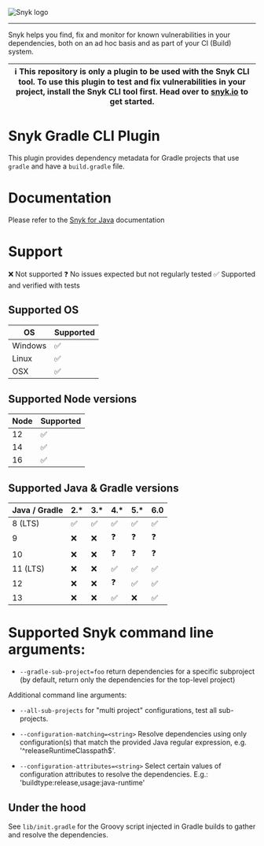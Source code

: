 ![Snyk logo](https://snyk.io/style/asset/logo/snyk-print.svg)

---

Snyk helps you find, fix and monitor for known vulnerabilities in your dependencies, both on an ad hoc basis and as part of your CI (Build) system.

| :information_source: This repository is only a plugin to be used with the Snyk CLI tool. To use this plugin to test and fix vulnerabilities in your project, install the Snyk CLI tool first. Head over to [snyk.io](https://github.com/snyk/snyk) to get started. |
| ------------------------------------------------------------------------------------------------------------------------------------------------------------------------------------------------------------------------------------------------------------------ |

# Snyk Gradle CLI Plugin

This plugin provides dependency metadata for Gradle projects that use `gradle` and have a `build.gradle` file.

# Documentation

Please refer to the [Snyk for Java](https://support.snyk.io/hc/en-us/articles/360003817357-Snyk-for-Java) documentation

# Support

❌ Not supported
❓ No issues expected but not regularly tested
✅ Supported and verified with tests

## Supported OS

| OS      | Supported |
| ------- | --------- |
| Windows | ✅        |
| Linux   | ✅        |
| OSX     | ️✅       |

## Supported Node versions

| Node | Supported |
| ---- | --------- |
| 12   | ✅        |
| 14   | ✅        |
| 16   | ✅        |

## Supported Java & Gradle versions

| Java / Gradle | 2.\* | 3.\* | 4.\* | 5.\* | 6.0 |
| ------------- | ---- | ---- | ---- | ---- | --- |
| 8 (LTS)       | ✅   | ✅   | ✅   | ✅   | ✅  |
| 9             | ❌   | ❌   | ❓   | ❓   | ❓  |
| 10            | ❌   | ❌   | ❓   | ❓   | ❓  |
| 11 (LTS)      | ❌   | ❌   | ✅   | ✅   | ✅  |
| 12            | ❌   | ❌   | ❓   | ✅   | ️✅ |
| 13            | ❌   | ❌   | ✅   | ❌   | ✅  |

# Supported Snyk command line arguments:

- `--gradle-sub-project=foo` return dependencies for a specific subproject (by default, return only the
  dependencies for the top-level project)

Additional command line arguments:

- `--all-sub-projects` for "multi project" configurations, test all sub-projects.

- `--configuration-matching=<string>` Resolve dependencies using only configuration(s) that match the provided Java regular expression, e.g. '^releaseRuntimeClasspath$'.

- `--configuration-attributes=<string>` Select certain values of configuration attributes to resolve the dependencies. E.g.: 'buildtype:release,usage:java-runtime'

## Under the hood

See `lib/init.gradle` for the Groovy script injected in Gradle builds to gather and resolve the dependencies.
